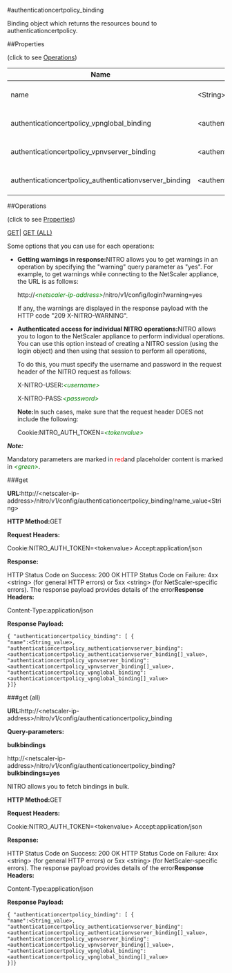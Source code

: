 #authenticationcertpolicy_binding

Binding object which returns the resources bound to authenticationcertpolicy.


##Properties 
<span>(click to see [Operations](#opera))</span>


<table><thead><tr><th>Name</th><th>Data Type</th><th>Permissions</th><th>Description</th></tr></thead><tbody><tr><td>name</td><td>&lt;String></td><td>Read-write</td><td>Name of the client cert authentication policy.<br>Minimum length = 1</td></tr><tr><td>authenticationcertpolicy_vpnglobal_binding</td><td>&lt;authenticationcertpolicy_vpnglobal_binding[]></td><td>Read-only</td><td>vpnglobal that can be bound to authenticationcertpolicy.</td></tr><tr><td>authenticationcertpolicy_vpnvserver_binding</td><td>&lt;authenticationcertpolicy_vpnvserver_binding[]></td><td>Read-only</td><td>vpnvserver that can be bound to authenticationcertpolicy.</td></tr><tr><td>authenticationcertpolicy_authenticationvserver_binding</td><td>&lt;authenticationcertpolicy_authenticationvserver_binding[]></td><td>Read-only</td><td>authenticationvserver that can be bound to authenticationcertpolicy.</td></tr></tbody></table>
##Operations 
<span>(click to see [Properties](#prope))</span>


[GET]()| [GET (ALL)](#get-)


Some options that you can use for each operations:
<ul><li><p><b>Getting warnings in response:</b>NITRO allows you to get warnings in an operation by specifying the "warning" query parameter as "yes". For example, to get warnings while connecting to the NetScaler appliance, the URL is as follows:</p><p>http://<span style="color:green;font-style:italic;">&lt;netscaler-ip-address&gt;</span>/nitro/v1/config/login?warning=yes</p><p>If any, the warnings are displayed in the response payload with the HTTP code "209 X-NITRO-WARNING".</p></li><li><p><b>Authenticated access for individual NITRO operations:</b>NITRO allows you to logon to the NetScaler appliance to perform individual operations. You can use this option instead of creating a NITRO session (using the login object) and then using that session to perform all operations,</p><p>To do this, you must specify the username and password in the request header of the NITRO request as follows:</p><p>X-NITRO-USER:<span style="color:green;font-style:italic;">&lt;username&gt;</span></p><p>X-NITRO-PASS:<span style="color:green;font-style:italic;">&lt;password&gt;</span></p><p><b>Note:</b>In such cases, make sure that the request header DOES not include the following:</p><p>Cookie:NITRO_AUTH_TOKEN=<span style="color:green;font-style:italic;">&lt;tokenvalue&gt;</span></p></li></ul>



***Note:*** 
Mandatory parameters are marked in <span style="color:#FF0000;">red</span>and placeholder content is marked in <span style="color:green;font-style:italic">&lt;green&gt;</span>.

###get



<b>URL:</b>http://&lt;netscaler-ip-address&gt;/nitro/v1/config/authenticationcertpolicy_binding/name_value&lt;String&gt;
<b>HTTP Method:</b>GET
<b>Request Headers:</b>

Cookie:NITRO_AUTH_TOKEN=&lt;tokenvalue&gt;Accept:application/json

<b>Response:</b>
HTTP Status Code on Success: 200 OKHTTP Status Code on Failure: 4xx &lt;string&gt; (for general HTTP errors) or 5xx &lt;string&gt; (for NetScaler-specific errors). The response payload provides details of the error<b>Response Headers:</b>

Content-Type:application/json

<b>Response Payload: </b>```{ "authenticationcertpolicy_binding": [ {"name":<String_value>,"authenticationcertpolicy_authenticationvserver_binding":<authenticationcertpolicy_authenticationvserver_binding[]_value>,"authenticationcertpolicy_vpnvserver_binding":<authenticationcertpolicy_vpnvserver_binding[]_value>,"authenticationcertpolicy_vpnglobal_binding":<authenticationcertpolicy_vpnglobal_binding[]_value>}]}```



###get (all)



<b>URL:</b>http://&lt;netscaler-ip-address&gt;/nitro/v1/config/authenticationcertpolicy_binding
<b>Query-parameters:</b>
<b>bulkbindings</b>
http://&lt;netscaler-ip-address&gt;/nitro/v1/config/authenticationcertpolicy_binding?<b>bulkbindings=yes</b>
NITRO allows you to fetch bindings in bulk.



<b>HTTP Method:</b>GET
<b>Request Headers:</b>

Cookie:NITRO_AUTH_TOKEN=&lt;tokenvalue&gt;Accept:application/json

<b>Response:</b>
HTTP Status Code on Success: 200 OKHTTP Status Code on Failure: 4xx &lt;string&gt; (for general HTTP errors) or 5xx &lt;string&gt; (for NetScaler-specific errors). The response payload provides details of the error<b>Response Headers:</b>

Content-Type:application/json

<b>Response Payload: </b>```{ "authenticationcertpolicy_binding": [ {"name":<String_value>,"authenticationcertpolicy_authenticationvserver_binding":<authenticationcertpolicy_authenticationvserver_binding[]_value>,"authenticationcertpolicy_vpnvserver_binding":<authenticationcertpolicy_vpnvserver_binding[]_value>,"authenticationcertpolicy_vpnglobal_binding":<authenticationcertpolicy_vpnglobal_binding[]_value>}]}```



